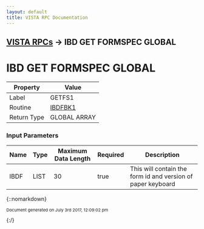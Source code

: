 ```yaml
---
layout: default
title: VISTA RPC Documentation
---
```


## [VISTA RPCs](TableOfContents) &#8594; IBD GET FORMSPEC GLOBAL
# IBD GET FORMSPEC GLOBAL



Property | Value
--- | ---
Label | GETFS1
Routine | [IBDFBK1](http://code.osehra.org/dox/Routine_IBDFBK1_source.html)
Return Type | GLOBAL ARRAY


### Input Parameters

Name | Type | Maximum Data Length | Required | Description
--- | --- | --- | --- | ---
IBDF | LIST | 30 | true | This will contain the form id and version of paper keyboard



{::nomarkdown} <br/><p style="font-size: 11px">Document generated on July 3rd 2017, 12:09:02 pm</p>{:/}